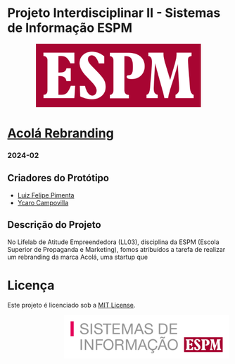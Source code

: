 # Projeto Interdisciplinar II - Sistemas de Informação ESPM

<p align="center">
    <a href="https://www.espm.br/cursos-de-graduacao/sistemas-de-informacao/"><img src="https://raw.githubusercontent.com/tech-espm/misc-template/main/logo.png" alt="Sistemas de Informação ESPM" style="width: 375px;"/></a>
</p>

# [Acolá Rebranding]()

### 2024-02

## Criadores do Protótipo
- [Luiz Felipe Pimenta](https://github.com/PimentaBrrt/)
- [Ycaro Campovilla](https://github.com/Ycakraft/)

## Descrição do Projeto

No Lifelab de Atitude Empreendedora (LL03), disciplina da ESPM (Escola Superior de Propaganda e Marketing), fomos atribuídos a tarefa de realizar um rebranding da marca Acolá, uma startup que

# Licença

Este projeto é licenciado sob a [MIT License](https://github.com/tech-espm/misc-template/blob/main/LICENSE).

<p align="right">
    <a href="https://www.espm.br/cursos-de-graduacao/sistemas-de-informacao/"><img src="https://raw.githubusercontent.com/tech-espm/misc-template/main/logo-si-512.png" alt="Sistemas de Informação ESPM" style="width: 375px;"/></a>
</p>

